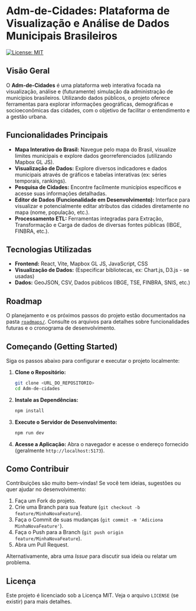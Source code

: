# Adm-de-Cidades: Plataforma de Visualização e Análise de Dados Municipais Brasileiros

[![License: MIT](https://img.shields.io/badge/License-MIT-yellow.svg)](https://opensource.org/licenses/MIT) <!-- Exemplo de Badge -->

## Visão Geral

O **Adm-de-Cidades** é uma plataforma web interativa focada na visualização, análise e (futuramente) simulação da administração de municípios brasileiros. Utilizando dados públicos, o projeto oferece ferramentas para explorar informações geográficas, demográficas e socioeconômicas das cidades, com o objetivo de facilitar o entendimento e a gestão urbana.

<!-- Opcional: Adicionar um screenshot ou GIF aqui -->
<!-- ![Screenshot do Adm-de-Cidades](link_para_imagem.png) -->

## Funcionalidades Principais

*   **Mapa Interativo do Brasil:** Navegue pelo mapa do Brasil, visualize limites municipais e explore dados georreferenciados (utilizando Mapbox GL JS).
*   **Visualização de Dados:** Explore diversos indicadores e dados municipais através de gráficos e tabelas interativas (ex: séries temporais, rankings).
*   **Pesquisa de Cidades:** Encontre facilmente municípios específicos e acesse suas informações detalhadas.
*   **Editor de Dados (Funcionalidade em Desenvolvimento):** Interface para visualizar e potencialmente editar atributos das cidades diretamente no mapa (nome, população, etc.).
*   **Processamento ETL:** Ferramentas integradas para Extração, Transformação e Carga de dados de diversas fontes públicas (IBGE, FINBRA, etc.).

## Tecnologias Utilizadas

*   **Frontend:** React, Vite, Mapbox GL JS, JavaScript, CSS
*   **Visualização de Dados:** (Especificar bibliotecas, ex: Chart.js, D3.js - se usadas)
*   **Dados:** GeoJSON, CSV, Dados públicos (IBGE, TSE, FINBRA, SNIS, etc.)

## Roadmap

O planejamento e os próximos passos do projeto estão documentados na pasta [`roadmaps/`](./roadmaps/). Consulte os arquivos para detalhes sobre funcionalidades futuras e o cronograma de desenvolvimento.

## Começando (Getting Started)

Siga os passos abaixo para configurar e executar o projeto localmente:

1.  **Clone o Repositório:**
    ```bash
    git clone <URL_DO_REPOSITORIO>
    cd Adm-de-cidades
    ```

2.  **Instale as Dependências:**
    ```bash
    npm install
    ```

3.  **Execute o Servidor de Desenvolvimento:**
    ```bash
    npm run dev
    ```

4.  **Acesse a Aplicação:** Abra o navegador e acesse o endereço fornecido (geralmente `http://localhost:5173`).

## Como Contribuir

Contribuições são muito bem-vindas! Se você tem ideias, sugestões ou quer ajudar no desenvolvimento:

1.  Faça um Fork do projeto.
2.  Crie uma Branch para sua feature (`git checkout -b feature/MinhaNovaFeature`).
3.  Faça o Commit de suas mudanças (`git commit -m 'Adiciona MinhaNovaFeature'`).
4.  Faça o Push para a Branch (`git push origin feature/MinhaNovaFeature`).
5.  Abra um Pull Request.

Alternativamente, abra uma *Issue* para discutir sua ideia ou relatar um problema.

## Licença

Este projeto é licenciado sob a Licença MIT. Veja o arquivo `LICENSE` (se existir) para mais detalhes.
